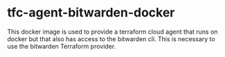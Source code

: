 # tfc-agent-bitwarden-docker

This docker image is used to provide a terraform cloud agent that runs on docker but that also has access to the bitwarden cli. This is necessary to use the bitwarden Terraform provider.
